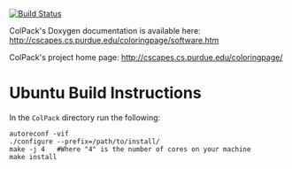 [![Build Status](https://travis-ci.org/CSCsw/ColPack.svg?branch=master)](https://travis-ci.org/CSCsw/ColPack)

ColPack's Doxygen documentation is available here:
http://cscapes.cs.purdue.edu/coloringpage/software.htm

ColPack's project home page:
http://cscapes.cs.purdue.edu/coloringpage/

Ubuntu Build Instructions
=========================
In the `ColPack` directory run the following:

    autoreconf -vif
    ./configure --prefix=/path/to/install/
    make -j 4   #Where "4" is the number of cores on your machine
    make install
